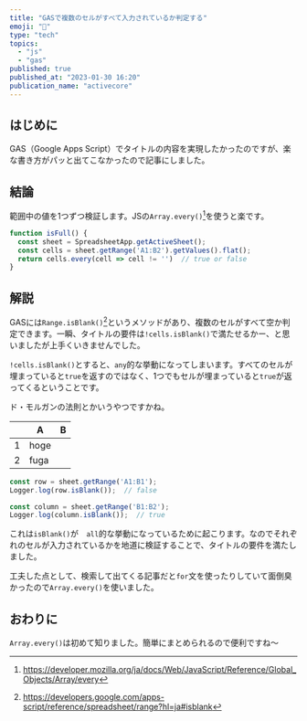```yaml
---
title: "GASで複数のセルがすべて入力されているか判定する"
emoji: "🌊"
type: "tech"
topics:
  - "js"
  - "gas"
published: true
published_at: "2023-01-30 16:20"
publication_name: "activecore"
---
```


## はじめに
GAS（Google Apps Script）でタイトルの内容を実現したかったのですが、楽な書き方がパッと出てこなかったので記事にしました。


## 結論
範囲中の値を1つずつ検証します。JSの`Array.every()`[^2]を使うと楽です。
```js
function isFull() {
  const sheet = SpreadsheetApp.getActiveSheet();
  const cells = sheet.getRange('A1:B2').getValues().flat();
  return cells.every(cell => cell != '')  // true or false
}
```


## 解説
GASには`Range.isBlank()`[^1]というメソッドがあり、複数のセルがすべて空か判定できます。一瞬、タイトルの要件は`!cells.isBlank()`で満たせるかー、と思いましたが上手くいきませんでした。

`!cells.isBlank()`とすると、`any`的な挙動になってしまいます。すべてのセルが埋まっていると`true`を返すのではなく、1つでもセルが埋まっていると`true`が返ってくるということです。

ド・モルガンの法則とかいうやつですかね。

|  | A | B |
| ---- | ---- | ---- |
| 1 | hoge |  |
| 2 | fuga |  |

```js
const row = sheet.getRange('A1:B1');
Logger.log(row.isBlank());  // false

const column = sheet.getRange('B1:B2');
Logger.log(column.isBlank());  // true
```

これは`isBlank()`が　`all`的な挙動になっているために起こります。なのでそれぞれのセルが入力されているかを地道に検証することで、タイトルの要件を満たしました。

工夫した点として、検索して出てくる記事だと`for`文を使ったりしていて面倒臭かったので`Array.every()`を使いました。

## おわりに
`Array.every()`は初めて知りました。簡単にまとめられるので便利ですね〜


[^1]: https://developers.google.com/apps-script/reference/spreadsheet/range?hl=ja#isblank
[^2]: https://developer.mozilla.org/ja/docs/Web/JavaScript/Reference/Global_Objects/Array/every